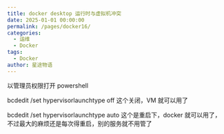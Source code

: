 ```yaml
---
title: docker desktop 运行时与虚拟机冲突
date: 2025-01-01 00:00:00
permalink: /pages/docker16/
categories:
  - 运维
  - Docker
tags:
  - Docker
author: 星途物语
---
```

以管理员权限打开 powershell

bcdedit /set hypervisorlaunchtype off  这个关闭，VM 就可以用了

bcdedit /set hypervisorlaunchtype auto 这个是重启下，docker 就可以用了，不过最大的麻烦还是每次得重启，别的服务就不用管了